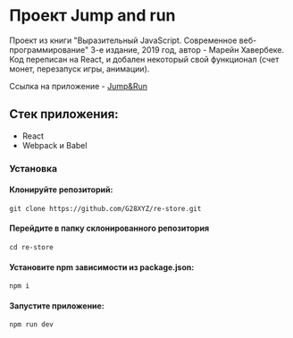 # Проект Jump and run

Проект из книги "Выразительный JavaScript. Современное веб-программирование" 3-е издание, 2019 год, автор - Марейн Хавербеке.
Код переписан на React, и добален некоторый свой функционал (счет монет, перезапуск игры, анимации).

Ссылка на приложение - <a href="https://g28xyz.github.io/jump-and-run-react/" target="_blank">Jump&Run</a>

## Стек приложения:
<ul>
  <li>React</li>
  <li>Webpack и Babel</li>
</ul>

### Установка

#### Клонируйте репозиторий:
`git clone https://github.com/G28XYZ/re-store.git`


#### Перейдите в папку склонированного репозитория
`cd re-store`

#### Установите npm зависимости из package.json:
`npm i`

#### Запустите приложение:
`npm run dev`
